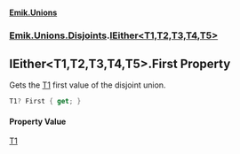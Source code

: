 #### [Emik.Unions](index.md 'index')
### [Emik.Unions.Disjoints](Emik.Unions.Disjoints.md 'Emik.Unions.Disjoints').[IEither&lt;T1,T2,T3,T4,T5&gt;](IEither{T1,T2,T3,T4,T5}.md 'Emik.Unions.Disjoints.IEither<T1,T2,T3,T4,T5>')

## IEither<T1,T2,T3,T4,T5>.First Property

Gets the [T1](IEither{T1,T2,T3,T4,T5}.md#Emik.Unions.Disjoints.IEither_T1,T2,T3,T4,T5_.T1 'Emik.Unions.Disjoints.IEither<T1,T2,T3,T4,T5>.T1') first value of the disjoint union.

```csharp
T1? First { get; }
```

#### Property Value
[T1](IEither{T1,T2,T3,T4,T5}.md#Emik.Unions.Disjoints.IEither_T1,T2,T3,T4,T5_.T1 'Emik.Unions.Disjoints.IEither<T1,T2,T3,T4,T5>.T1')